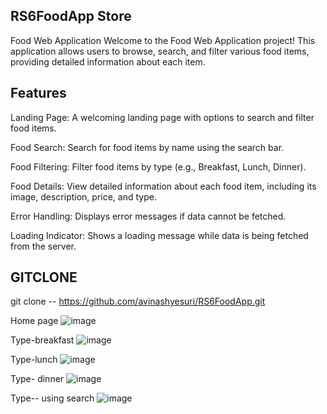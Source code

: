 ## RS6FoodApp Store
Food Web Application
Welcome to the Food Web Application project! This application allows users to browse, search, and filter various food items, providing detailed information about each item.

## Features
Landing Page: A welcoming landing page with options to search and filter food items.

Food Search:
Search for food items by name using the search bar.

Food Filtering:
Filter food items by type (e.g., Breakfast, Lunch, Dinner).

Food Details:
View detailed information about each food item, including its image, description, price, and type.

Error Handling: Displays error messages if data cannot be fetched.

Loading Indicator: Shows a loading message while data is being fetched from the server.

## GITCLONE 
git clone -- https://github.com/avinashyesuri/RS6FoodApp.git

Home page 
![image](https://github.com/user-attachments/assets/873ab4a2-664b-49ea-8e49-99c56356adeb)


Type-breakfast
![image](https://github.com/user-attachments/assets/cc053250-5c4e-4ce4-8cb1-60f64bb3fabb)


Type-lunch
![image](https://github.com/user-attachments/assets/302689bc-db22-4e4b-b340-9dd626391350)


Type- dinner
![image](https://github.com/user-attachments/assets/62dcba1c-8c93-4ed9-a6f4-d70bd85969fc)


Type-- using search
![image](https://github.com/user-attachments/assets/94b438e8-bef7-4453-b2f0-5e0197a05f83)



